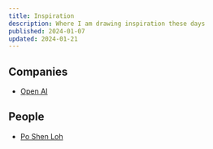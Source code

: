 ```yaml
---
title: Inspiration
description: Where I am drawing inspiration these days
published: 2024-01-07
updated: 2024-01-21
---
```


## Companies

- [Open AI](https://openai.com/)

## People

- [Po Shen Loh](https://www.poshenloh.com/)
